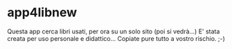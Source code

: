 # app4libnew

Questa app cerca libri usati, per ora su un solo sito (poi si vedrà...)
E' stata creata per uso personale e didattico...
Copiate pure tutto a vostro rischio. ;-)
